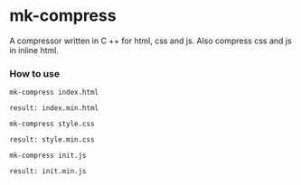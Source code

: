 # mk-compress

A compressor written in C ++ for html, css and js.
Also compress css and js in inline html.

### How to use

```
mk-compress index.html

result: index.min.html
```

```
mk-compress style.css

result: style.min.css
```

```
mk-compress init.js

result: init.min.js
```
